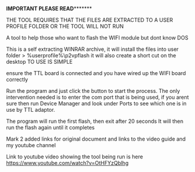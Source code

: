 ************IMPORTANT PLEASE READ*******************

THE TOOL REQUIRES THAT THE FILES ARE EXTRACTED TO A USER PROFILE FOLDER OR THE TOOL WILL NOT RUN




A tool to help those who want to flash the WIFI module but dont know DOS

This is a self extracting WINRAR archive, it will install the files into user folder > %userprofile%\p2vpflash it will also create a short cut on the desktop TO USE IS SIMPLE

ensure the TTL board is connected and you have wired up the WIFI board correctly

Run the program and just click the button to start the process. The only intervention needed is to enter the com port that is being used, if you arent sure then run Device Manager and look under Ports to see which one is in use by TTL adaptor.

The program will run the first flash, then exit after 20 seconds It will then run the flash again until it completes

Mark 2 added links for original document and links to the video guide and my youtube channel

Link to youtube video showing the tool being run is here https://www.youtube.com/watch?v=OtHFYzQblhg
